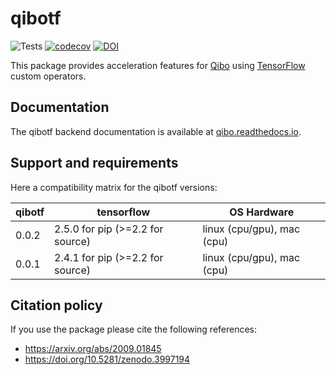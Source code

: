 # qibotf

![Tests](https://github.com/qiboteam/qibotf/workflows/Tests/badge.svg)
[![codecov](https://codecov.io/gh/qiboteam/qibotf/branch/main/graph/badge.svg?token=0MRXUA7SZ0)](https://codecov.io/gh/qiboteam/qibotf)
[![DOI](https://zenodo.org/badge/241307936.svg)](https://zenodo.org/badge/latestdoi/241307936)

This package provides acceleration features for [Qibo](https://github.com/qiboteam/qibo) using [TensorFlow](https://github.com/tensorflow/tensorflow) custom operators.

## Documentation

The qibotf backend documentation is available at [qibo.readthedocs.io](https://qibo.readthedocs.io/en/stable/installation.html).

## Support and requirements

Here a compatibility matrix for the qibotf versions:

| qibotf | tensorflow                       | OS Hardware                |
|--------|----------------------------------|----------------------------|
| 0.0.2  | 2.5.0 for pip (>=2.2 for source) | linux (cpu/gpu), mac (cpu) |
| 0.0.1  | 2.4.1 for pip (>=2.2 for source) | linux (cpu/gpu), mac (cpu) |

## Citation policy

If you use the package please cite the following references:
- https://arxiv.org/abs/2009.01845
- https://doi.org/10.5281/zenodo.3997194
